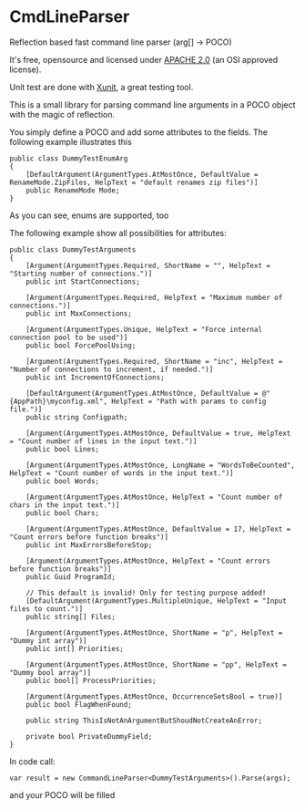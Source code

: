 # CmdLineParser
Reflection based fast command line parser (arg[] -> POCO)

It's free, opensource and licensed under <a href="https://opensource.org/licenses/Apache-2.0">APACHE 2.0</a> (an OSI approved license).

Unit test are done with <a href="https://github.com/xunit/xunit">Xunit</a>, a great testing tool.

This is a small library for parsing command line arguments in a POCO object with the magic of reflection. 

You simply define a POCO and add some attributes to the fields. The following example illustrates this 

	public class DummyTestEnumArg
	{
		[DefaultArgument(ArgumentTypes.AtMostOnce, DefaultValue = RenameMode.ZipFiles, HelpText = "default renames zip files")]
		public RenameMode Mode;
	}
	
As you can see, enums are supported, too

The following example show all possibilities for attributes:

	public class DummyTestArguments
    {
        [Argument(ArgumentTypes.Required, ShortName = "", HelpText = "Starting number of connections.")]
        public int StartConnections;
        
        [Argument(ArgumentTypes.Required, HelpText = "Maximum number of connections.")]
        public int MaxConnections;

        [Argument(ArgumentTypes.Unique, HelpText = "Force internal connection pool to be used")]
        public bool ForcePoolUsing;

        [Argument(ArgumentTypes.Required, ShortName = "inc", HelpText = "Number of connections to increment, if needed.")]
        public int IncrementOfConnections;
        
        [DefaultArgument(ArgumentTypes.AtMostOnce, DefaultValue = @"{AppPath}\myconfig.xml", HelpText = "Path with params to config file.")]
        public string Configpath;

        [Argument(ArgumentTypes.AtMostOnce, DefaultValue = true, HelpText = "Count number of lines in the input text.")] 
        public bool Lines;

        [Argument(ArgumentTypes.AtMostOnce, LongName = "WordsToBeCounted", HelpText = "Count number of words in the input text.")] 
        public bool Words;

        [Argument(ArgumentTypes.AtMostOnce, HelpText = "Count number of chars in the input text.")] 
        public bool Chars;

        [Argument(ArgumentTypes.AtMostOnce, DefaultValue = 17, HelpText = "Count errors before function breaks")]
        public int MaxErrorsBeforeStop;

        [Argument(ArgumentTypes.AtMostOnce, HelpText = "Count errors before function breaks")]
        public Guid ProgramId;

        // This default is invalid! Only for testing purpose added!
        [DefaultArgument(ArgumentTypes.MultipleUnique, HelpText = "Input files to count.")] 
        public string[] Files;

        [Argument(ArgumentTypes.AtMostOnce, ShortName = "p", HelpText = "Dummy int array")] 
        public int[] Priorities;

        [Argument(ArgumentTypes.AtMostOnce, ShortName = "pp", HelpText = "Dummy bool array")]
        public bool[] ProcessPriorities;

        [Argument(ArgumentTypes.AtMostOnce, OccurrenceSetsBool = true)]
        public bool FlagWhenFound;

        public string ThisIsNotAnArgumentButShoudNotCreateAnError;

        private bool PrivateDummyField;
    }
	
	
In code call:

	var result = new CommandLineParser<DummyTestArguments>().Parse(args);
	
and your POCO will be filled
